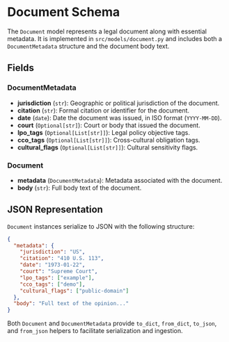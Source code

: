 # Document Schema

The `Document` model represents a legal document along with essential metadata. It is
implemented in `src/models/document.py` and includes both a `DocumentMetadata`
structure and the document body text.

## Fields

### DocumentMetadata
- **jurisdiction** (`str`): Geographic or political jurisdiction of the document.
- **citation** (`str`): Formal citation or identifier for the document.
- **date** (`date`): Date the document was issued, in ISO format (`YYYY-MM-DD`).
- **court** (`Optional[str]`): Court or body that issued the document.
- **lpo_tags** (`Optional[List[str]]`): Legal policy objective tags.
- **cco_tags** (`Optional[List[str]]`): Cross-cultural obligation tags.
- **cultural_flags** (`Optional[List[str]]`): Cultural sensitivity flags.

### Document
- **metadata** (`DocumentMetadata`): Metadata associated with the document.
- **body** (`str`): Full body text of the document.

## JSON Representation

`Document` instances serialize to JSON with the following structure:

```json
{
  "metadata": {
    "jurisdiction": "US",
    "citation": "410 U.S. 113",
    "date": "1973-01-22",
    "court": "Supreme Court",
    "lpo_tags": ["example"],
    "cco_tags": ["demo"],
    "cultural_flags": ["public-domain"]
  },
  "body": "Full text of the opinion..."
}
```

Both `Document` and `DocumentMetadata` provide `to_dict`, `from_dict`,
`to_json`, and `from_json` helpers to facilitate serialization and ingestion.
